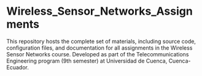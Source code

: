 # Wireless_Sensor_Networks_Assignments
This repository hosts the complete set of materials, including source code, configuration files, and documentation for all assignments in the Wireless Sensor Networks course. Developed as part of the Telecommunications Engineering program (9th semester) at Universidad de Cuenca, Cuenca-Ecuador.

